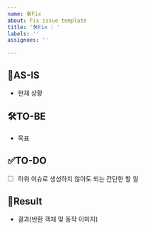 ```yaml
---
name: 🛠️Fix
about: Fix issue template
title: '🛠️Fix : '
labels: ''
assignees: ''

---
```


## 📝AS-IS
- 현재 상황

## 🛠️TO-BE
- 목표

## ✅TO-DO
- [ ] 하위 이슈로 생성하지 않아도 되는 간단한 할 일

## 🚀Result
- 결과(반환 객체 및 동작 이미지)
